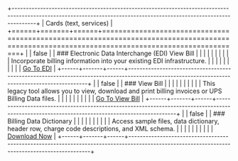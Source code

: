+--------------------------------------------------------------------------------------------------------------------------------------------------------------------+
| Cards (text, services)                                                                                                                                             |
+======+=======+======+==============================================================================================================================================+
| []() | false | []() | ### Electronic Data Interchange (EDI) View Bill                                                                                              |
|      |       |      |                                                                                                                                              |
|      |       |      | Incorporate billing information into your existing EDI infrastructure.                                                                       |
|      |       |      |                                                                                                                                              |
|      |       |      | [Go To EDI](/content/ups-pt/es/en/business-solutions/expand-your-online-business/upgrade-digital-technology/ups-electronic-data-interchange) |
+------+-------+------+----------------------------------------------------------------------------------------------------------------------------------------------+
| []() | false | []() | ### View Bill                                                                                                                                |
|      |       |      |                                                                                                                                              |
|      |       |      | This legacy tool allows you to view, download and print billing invoices or UPS Billing Data files.                                          |
|      |       |      |                                                                                                                                              |
|      |       |      | [Go To View Bill](/viewbill/invoices?loc=en_ES)                                                                                              |
+------+-------+------+----------------------------------------------------------------------------------------------------------------------------------------------+
| []() | false | []() | ### Billing Data Dictionary                                                                                                                  |
|      |       |      |                                                                                                                                              |
|      |       |      | Access sample files, data dictionary, header row, charge code descriptions, and XML schema.                                                  |
|      |       |      |                                                                                                                                              |
|      |       |      | [Download Now](https://filexfer.ups.com/pub/ups/bat_guides/UserGuide_us_en.zip)                                                              |
+------+-------+------+----------------------------------------------------------------------------------------------------------------------------------------------+
